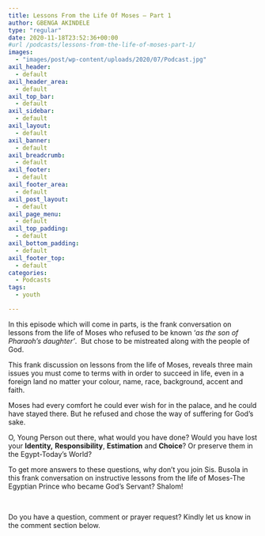 ```yaml
---
title: Lessons From the Life Of Moses – Part 1
author: GBENGA AKINDELE
type: "regular"
date: 2020-11-18T23:52:36+00:00
#url /podcasts/lessons-from-the-life-of-moses-part-1/
images: 
  - "images/post/wp-content/uploads/2020/07/Podcast.jpg"
axil_header:
  - default
axil_header_area:
  - default
axil_top_bar:
  - default
axil_sidebar:
  - default
axil_layout:
  - default
axil_banner:
  - default
axil_breadcrumb:
  - default
axil_footer:
  - default
axil_footer_area:
  - default
axil_post_layout:
  - default
axil_page_menu:
  - default
axil_top_padding:
  - default
axil_bottom_padding:
  - default
axil_footer_top:
  - default
categories:
  - Podcasts
tags:
  - youth

---
```

In this episode which will come in parts, is the frank conversation on lessons from the life of Moses who refused to be known ‘_as the son of Pharaoh’s daughter’_.  But chose to be mistreated along with the people of God.

This frank discussion on lessons from the life of Moses, reveals three main issues you must come to terms with in order to succeed in life, even in a foreign land no matter your colour, name, race, background, accent and faith.

Moses had every comfort he could ever wish for in the palace, and he could have stayed there. But he refused and chose the way of suffering for God’s sake.

O, Young Person out there, what would you have done? Would you have lost your **Identity,** **Responsibility**, **Estimation** and **Choice**? Or preserve them in the Egypt-Today&#8217;s World?

To get more answers to these questions, why don’t you join Sis. Busola in this frank conversation on instructive lessons from the life of Moses-The Egyptian Prince who became God’s Servant? Shalom!

&nbsp;



Do you have a question, comment or prayer request? Kindly let us know in the comment section below.